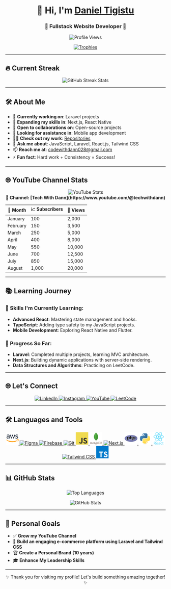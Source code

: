 <h1 align="center">👋 Hi, I'm <a href="https://github.com/codewithdann0">Daniel Tigistu</a></h1>
<h3 align="center">🌟 Fullstack Website Developer 🚀</h3>

<p align="center">
  <img src="https://komarev.com/ghpvc/?username=codewithdann0&label=Profile%20Views&color=0e75b6&style=flat" alt="Profile Views" />
</p>

<p align="center">
  <a href="https://github.com/ryo-ma/github-profile-trophy">
    <img src="https://github-profile-trophy.vercel.app/?username=codewithdann0&theme=gruvbox&no-frame=true&margin-w=15" alt="Trophies" />
  </a>
</p>

---

## 🔥 Current Streak  
<p align="center">
  <img src="https://github-readme-streak-stats.herokuapp.com/?user=codewithdann0&theme=blueberry&hide_border=true" width="400" alt="GitHub Streak Stats" />
</p>

---

## 🛠 About Me  
- 🔭 **Currently working on**: Laravel projects  
- 🌱 **Expanding my skills in**: Next.js, React Native  
- 👯 **Open to collaborations on**: Open-source projects  
- 🤝 **Looking for assistance in**: Mobile app development  
- 👨‍💻 **Check out my work**: [Repositories](https://github.com/codewithdann0?tab=repositories)  
- 💬 **Ask me about**: JavaScript, Laravel, React.js, Tailwind CSS  
- 📫 **Reach me at**: [codewithdann028@gmail.com](mailto:codewithdann028@gmail.com)  
- ⚡ **Fun fact**: Hard work + Consistency = Success!  

---

## 🌐 YouTube Channel Stats  
<p align="center">
  <img src="https://github-readme-stats.vercel.app/api/pin/?username=codewithdann0&repo=your-youtube-repo" alt="YouTube Stats" width="400" />
  <br>
  <strong>🎥 Channel: [Tech With Dann](https://www.youtube.com/@techwithdann)</strong>
</p>

| 📅 Month      | 📈 Subscribers | 🎉 Views  |
|---------------|----------------|-----------|
| January       | 100            | 2,000     |
| February      | 150            | 3,500     |
| March         | 250            | 5,000     |
| April         | 400            | 8,000     |
| May           | 550            | 10,000    |
| June          | 700            | 12,500    |
| July          | 850            | 15,000    |
| August        | 1,000          | 20,000    |

---

## 📚 Learning Journey  
### 🚀 Skills I'm Currently Learning:
- **Advanced React**: Mastering state management and hooks.
- **TypeScript**: Adding type safety to my JavaScript projects.
- **Mobile Development**: Exploring React Native and Flutter.
  
### 🌱 Progress So Far:
- **Laravel**: Completed multiple projects, learning MVC architecture.
- **Next.js**: Building dynamic applications with server-side rendering.
- **Data Structures and Algorithms**: Practicing on LeetCode.

---

## 🌐 Let's Connect  
<p align="center">
  <a href="https://linkedin.com/in/daniel-tigistu-918a63314" target="_blank">
    <img src="https://raw.githubusercontent.com/rahuldkjain/github-profile-readme-generator/master/src/images/icons/Social/linked-in-alt.svg" alt="LinkedIn" height="30" width="40" />
  </a>
  <a href="https://instagram.com/daniell_tigistu" target="_blank">
    <img src="https://raw.githubusercontent.com/rahuldkjain/github-profile-readme-generator/master/src/images/icons/Social/instagram.svg" alt="Instagram" height="30" width="40" />
  </a>
  <a href="https://www.youtube.com/@techwithdann" target="_blank">
    <img src="https://raw.githubusercontent.com/rahuldkjain/github-profile-readme-generator/master/src/images/icons/Social/youtube.svg" alt="YouTube" height="30" width="40" />
  </a>
  <a href="https://www.leetcode.com/daniel_tigistu" target="_blank">
    <img src="https://raw.githubusercontent.com/rahuldkjain/github-profile-readme-generator/master/src/images/icons/Social/leet-code.svg" alt="LeetCode" height="30" width="40" />
  </a>
</p>

---

## 🛠 Languages and Tools  
<p align="center">
  <a href="https://aws.amazon.com" target="_blank">
    <img src="https://raw.githubusercontent.com/devicons/devicon/master/icons/amazonwebservices/amazonwebservices-original-wordmark.svg" alt="AWS" width="40" height="40" />
  </a>
  <a href="https://www.figma.com/" target="_blank">
    <img src="https://www.vectorlogo.zone/logos/figma/figma-icon.svg" alt="Figma" width="40" height="40" />
  </a>
  <a href="https://firebase.google.com/" target="_blank">
    <img src="https://www.vectorlogo.zone/logos/firebase/firebase-icon.svg" alt="Firebase" width="40" height="40" />
  </a>
  <a href="https://git-scm.com/" target="_blank">
    <img src="https://www.vectorlogo.zone/logos/git-scm/git-scm-icon.svg" alt="Git" width="40" height="40" />
  </a>
  <a href="https://developer.mozilla.org/en-US/docs/Web/JavaScript" target="_blank">
    <img src="https://raw.githubusercontent.com/devicons/devicon/master/icons/javascript/javascript-original.svg" alt="JavaScript" width="40" height="40" />
  </a>
  <a href="https://www.mongodb.com/" target="_blank">
    <img src="https://raw.githubusercontent.com/devicons/devicon/master/icons/mongodb/mongodb-original-wordmark.svg" alt="MongoDB" width="40" height="40" />
  </a>
  <a href="https://nextjs.org/" target="_blank">
    <img src="https://cdn.worldvectorlogo.com/logos/nextjs-2.svg" alt="Next.js" width="40" height="40" />
  </a>
  <a href="https://www.php.net" target="_blank">
    <img src="https://raw.githubusercontent.com/devicons/devicon/master/icons/php/php-original.svg" alt="PHP" width="40" height="40" />
  </a>
  <a href="https://www.python.org" target="_blank">
    <img src="https://raw.githubusercontent.com/devicons/devicon/master/icons/python/python-original.svg" alt="Python" width="40" height="40" />
  </a>
  <a href="https://reactjs.org/" target="_blank">
    <img src="https://raw.githubusercontent.com/devicons/devicon/master/icons/react/react-original-wordmark.svg" alt="React" width="40" height="40" />
  </a>
  <a href="https://tailwindcss.com/" target="_blank">
    <img src="https://www.vectorlogo.zone/logos/tailwindcss/tailwindcss-icon.svg" alt="Tailwind CSS" width="40" height="40" />
  </a>
  <a href="https://www.typescriptlang.org/" target="_blank">
    <img src="https://raw.githubusercontent.com/devicons/devicon/master/icons/typescript/typescript-original.svg" alt="TypeScript" width="40" height="40" />
  </a>
</p>

---

## 📊 GitHub Stats  
<p align="center">
  <img src="https://github-readme-stats.vercel.app/api/top-langs?username=codewithdann0&show_icons=true&layout=compact&theme=radical" alt="Top Languages" />
</p>

<p align="center">
  <img src="https://github-readme-stats.vercel.app/api?username=codewithdann0&show_icons=true&locale=en&theme=radical" alt="GitHub Stats" />
</p>

---

## 🎯 Personal Goals  
- ✅ **Grow my YouTube Channel**  
- 🚀 **Build an engaging e-commerce platform using Laravel and Tailwind CSS**  
- 🏆 **Create a Personal Brand (10 years)**  
- 🎓 **Enhance My Leadership Skills**  

---

<p align="center">✨ Thank you for visiting my profile! Let's build something amazing together! ✨</p>
